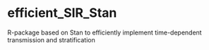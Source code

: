 # efficient_SIR_Stan
R-package based on Stan to efficiently implement time-dependent transmission and stratification
